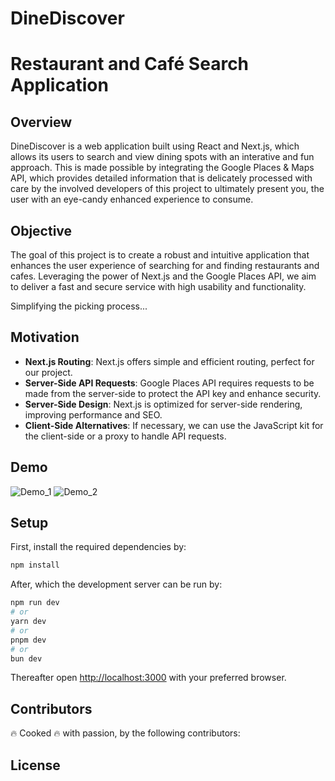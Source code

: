 # DineDiscover

# Restaurant and Café Search Application

## Overview

DineDiscover is a web application built using React and Next.js, which allows its users to search and view dining spots with an interative and fun approach.
This is made possible by integrating the Google Places & Maps API, which provides detailed information that is delicately processed with care by the involved developers of this project to ultimately present you, the user with an eye-candy enhanced experience to consume.

## Objective

The goal of this project is to create a robust and intuitive application that enhances the user experience of searching for and finding restaurants and cafes. Leveraging the power of Next.js and the Google Places API, we aim to deliver a fast and secure service with high usability and functionality.

Simplifying the picking process...

## Motivation

- **Next.js Routing**: Next.js offers simple and efficient routing, perfect for our project.
- **Server-Side API Requests**: Google Places API requires requests to be made from the server-side to protect the API key and enhance security.
- **Server-Side Design**: Next.js is optimized for server-side rendering, improving performance and SEO.
- **Client-Side Alternatives**: If necessary, we can use the JavaScript kit for the client-side or a proxy to handle API requests.

## Demo

![Demo_1](https://github.com/danielmoradi1/project-da395a-/assets/104915520/758f44d4-8566-47a4-a6d3-f6f19aae0c56)
![Demo_2](https://github.com/danielmoradi1/project-da395a-/assets/104915520/33f10eb1-9398-4716-b649-91d0e888f383)


## Setup

First, install the required dependencies by:

```bash
npm install
```

After, which the development server can be run by:

```bash
npm run dev
# or
yarn dev
# or
pnpm dev
# or
bun dev
```

Thereafter open [http://localhost:3000](http://localhost:3000) with your preferred browser.

## Contributors

🔥 Cooked 🔥 with passion, by the following contributors:

## License
